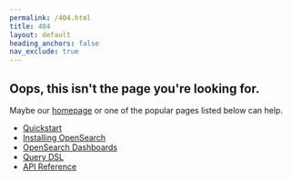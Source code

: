 ```yaml
---
permalink: /404.html
title: 404
layout: default
heading_anchors: false
nav_exclude: true
---
```


## Oops, this isn't the page you're looking for. 

Maybe our [homepage](https://opensearch.org/docs/latest)
or one of the popular pages listed below can help. 

- [Quickstart]({{site.url}}{{site.baseurl}}/quickstart/)
- [Installing OpenSearch]({{site.url}}{{site.baseurl}}/install-and-configure/install-opensearch/index/)
- [OpenSearch Dashboards]({{site.url}}{{site.baseurl}}/dashboards/index/)
- [Query DSL]({{site.url}}{{site.baseurl}}/query-dsl/)
- [API Reference]({{site.url}}{{site.baseurl}}/api-reference/index/)


